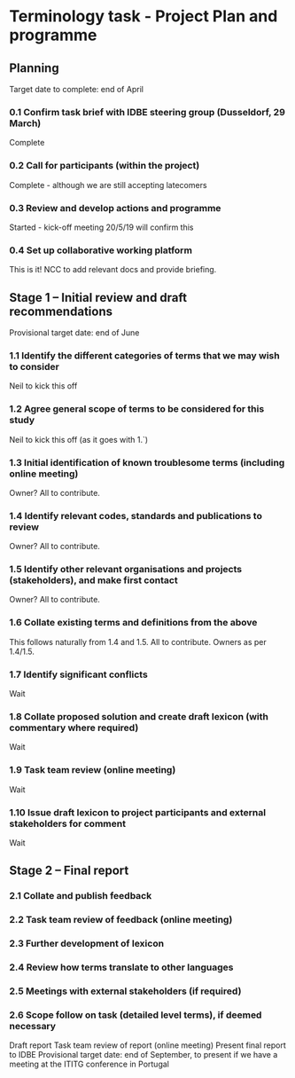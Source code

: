 # Terminology task - Project Plan and programme

## Planning
Target date to complete: end of April

### 0.1 Confirm task brief with IDBE steering group (Dusseldorf, 29 March)
Complete

### 0.2 Call for participants (within the project)
Complete - although we are still accepting latecomers

### 0.3 Review and develop actions and programme
Started - kick-off meeting 20/5/19 will confirm this

### 0.4 Set up collaborative working platform
This is it! NCC to add relevant docs and provide briefing.


## Stage 1 – Initial review and draft recommendations
Provisional target date: end of June

### 1.1 Identify the different categories of terms that we may wish to consider
Neil to kick this off

### 1.2 Agree general scope of terms to be considered for this study
Neil to kick this off (as it goes with 1.`)

### 1.3 Initial identification of known troublesome terms (including online meeting)
Owner? All to contribute.

### 1.4 Identify relevant codes, standards and publications to review
Owner? All to contribute.

### 1.5 Identify other relevant organisations and projects (stakeholders), and make first contact
Owner? All to contribute.

### 1.6 Collate existing terms and definitions from the above
This follows naturally from 1.4 and 1.5. All to contribute.  Owners as per 1.4/1.5.

### 1.7 Identify significant conflicts
Wait

### 1.8 Collate proposed solution and create draft lexicon (with commentary where required)
Wait

### 1.9 Task team review (online meeting)
Wait

### 1.10 Issue draft lexicon to project participants and external stakeholders for comment 
Wait

## Stage 2 – Final report
### 2.1 Collate and publish feedback
### 2.2 Task team review of feedback (online meeting)
### 2.3 Further development of lexicon
### 2.4 Review how terms translate to other languages
### 2.5 Meetings with external stakeholders (if required)
### 2.6 Scope follow on task (detailed level terms), if deemed necessary
Draft report
Task team review of report (online meeting)
Present final report to IDBE
Provisional target date: end of September, to present if we have a meeting at the ITITG conference in Portugal
